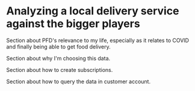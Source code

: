 # Analyzing a local delivery service against the bigger players

Section about PFD's relevance to my life, especially as it relates
to COVID and finally being able to get food delivery.

Section about why I'm choosing this data.

Section about how to create subscriptions.

Section about how to query the data in customer account.
